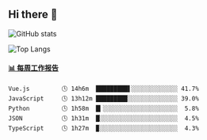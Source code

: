 ## Hi there 👋

![GitHub stats](https://github-readme-stats.orilight.top/api?username=orilights)

![Top Langs](https://github-readme-stats.orilight.top/api/top-langs/?username=orilights&layout=compact)

<!-- waka-box start -->
#### <a href="https://gist.github.com/92c8d5b388768c10efcba86e82b7c4fb" target="_blank">📊 每周工作报告</a>
```text
Vue.js         🕓 14h6m  █████████▌░░░░░░░░░░░░░ 41.7%
JavaScript     🕓 13h12m ████████▉░░░░░░░░░░░░░░ 39.0%
Python         🕓 1h58m  █▎░░░░░░░░░░░░░░░░░░░░░  5.8%
JSON           🕓 1h31m  █░░░░░░░░░░░░░░░░░░░░░░  4.5%
TypeScript     🕓 1h27m  ▉░░░░░░░░░░░░░░░░░░░░░░  4.3%
```
<!-- Powered by https://github.com/journey-ad/waka-box-go . -->
<!-- waka-box end -->
